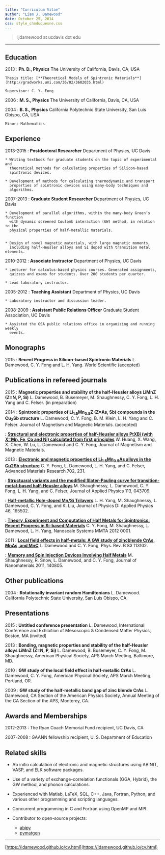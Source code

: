 ```yaml
---
title: "Curriculum Vitae"
author: "Liam J. Damewood"
date: October 25, 2014
css: style_chmduquesne.css
...
```


> ljdamewood at ucdavis dot edu

----

Education
---------

2013
:   **Ph. D., Physics** The University of California, Davis, CA, USA

    Thesis title: [**Theoretical Models of Spintronic Materials**](http://gradworks.umi.com/36/02/3602035.html)
    
    Supervisor: C. Y. Fong

2006
:   **M. S., Physics** The University of California, Davis, CA, USA

2004
:   **B. S., Physics** California Polytechnic State University, San Luis Obispo, CA, USA

    Minor: Mathematics

Experience
----------

2013-2015
:   **Postdoctoral Researcher** Department of Physics, UC Davis

    * Writing textbook for graduate students on the topic of experimental and
      theoretical methods for calculating properties of Silicon-based
      spintronic devices.

    * Development of methods for calculating thermodynamic and transport
      properties of spintronic devices using many-body techniques and
      algorithms.

2007-2013
:   **Graduate Student Researcher** Department of Physics, UC Davis

    * Development of parallel algorithms, within the many-body Green’s function
      with dynamic screened Coulomb interaction (GW) method, in relation to the
      physical properties of half-metallic materials.

  
    * Design of novel magnetic materials, with large magnetic moments,
      including half-Heusler alloys and Si doped with transition metal elements.

2010-2012
:   **Associate Instructor** Department of Physics, UC Davis

    * Lecturer for calculus-based physics courses. Generated assignments,
      quizzes and exams for students. Over 200 students per quarter.

    * Lead laboratory instructor.

2005-2012
:   **Teaching Assistant** Department of Physics, UC Davis

    * Laboratory instructor and discussion leader.

2008-2009
:   **Assistant Public Relations Officer** Graduate Student Association, UC Davis

    * Assisted the GSA public relations office in organizing and running weekly
      events.

Monographs
----------

2015
:   **Recent Progress in Silicon–based Spintronic Materials**
    L. Damewood, C. Y. Fong and L. H. Yang.
    World Scientific
    (accepted)

Publications in refereed journals
---------------------------------

2015
:   **Magnetic properties and stability of the half-Heusler alloys LiMnZ (Z=N, P, Si)**
    L. Damewood, B. Busemeyer, M. Shaughnessy, C. Y. Fong, L. H. Yang and C. Felser.
    (in preparation)

2014
:   **Spintronic properties of Li$_{1.5}$Mn$_{0.5}$Z (Z=As, Sb) compounds in the Cu$_2$Sb structure**
    L. Damewood, C. Y. Fong, B. M. Klein, L. H. Yang and C. Felser.
    Journal of Magnetism and Magnetic Materials.
    (accepted)
    
:   [**Structural and electronic properties of half-Heusler alloys PtXBi (with X=Mn, Fe, Co and Ni) calculated from first principles**](http://www.sciencedirect.com/science/article/pii/S0304885314009792)
    W. Huang, X. Wang, X. Chen, W. Lu, L. Damewood and C. Y. Fong, 
    Journal of Magnetism and Magnetic Materials.

2013
:   [**Electronic and magnetic properties of Li$_{1.5}$Mn$_{0.5}$As alloys in the Cu2Sb structure**](http://www.scientific.net/AMR.702.231)
    C. Y. Fong, L. Damewood, L. H. Yang, and C. Felser, 
    Advanced Materials Research 702, 231.

:   [**Structuaral variants and the modified Slater-Pauling curve for transition-metal-based half-Heusler alloys**](http://jap.aip.org/resource/1/japiau/v113/i4/p043709_s1)
    M. Shaughnessy, L. Damewood, C. Y. Fong, L. H. Yang, and C. Felser, 
    Journal of Applied Physics 113, 043709.

:   [**Half-metallic Hole-doped Mn/Si Trilayers**](http://iopscience.iop.org/0022-3727/46/16/165502)
    L. H. Yang, M. Shaughnessy, L. Damewood, C. Y. Fong, and K. Liu, 
    Journal of Physics D: Applied Physics 46, 165502.

:   [**Theory, Experiment and Computation of Half Metals for Spintronics: Recent Progress in Si-based Materials**](http://www.degruyter.com/view/j/nsmmt.2012.1.issue/nsmmt-2012-0001/nsmmt-2012-0001.xml)
    C. Y. Fong, M. Shaughnessy, L. Damewood, L. H. Yang, 
    Nanoscale Systems MMTA 2012 0001.

2011
:   [**Local field effects in half-metals: A GW study of zincblende CrAs, MnAs, and MnC**](http://link.aps.org/doi/10.1103/PhysRevB.83.113102)
    L. Damewood and C. Y. Fong, 
    Phys. Rev. B 83 113102.

:   [**Memory and Spin Injection Devices Involving Half Metals**](http://www.hindawi.com/journals/jnm/2011/140805/abs/)
    M. Shaughnessy, R. Snow, L. Damewood, and C. Y. Fong, 
    Journal of Nanomaterials 2011, 140805.

Other publications
------------------

2004
:   **Rotationally invariant random Hamiltonians**
    L. Damewood.
    California Polytechnic State University, San Luis Obispo, CA.

Presentations
-------------

2015
:   **Untitled conference presentation**
    L. Damewood, 
    International Conference and Exhibition of Mesoscopic & Condensed Matter Physics, 
    Boston, MA (invited)

2013
:   **Bonding, magnetic properties and stability of the half-Heusler alloys LiMnZ (Z=N, P, Si)**
    L. Damewood, B. Busemeyer, C. Y. Fong, M. Shaughnessy, 
    American Physical Society, APS March Meeting, 
    Baltimore, MD.

2010
:   **GW study of the local field effect in half-metallic CrAs**
    L. Damewood, C. Y. Fong, 
    American Physical Society, APS March Meeting, 
    Portland, OR.

2009
:   **GW study of the half-metallic band gap of zinc blende CrAs**
    L. Damewood, 
    CA Section of the American Physics Society, Annual Meeting of the CA Section of the APS, 
    Monterey, CA.

Awards and Memberships
----------------------

2012-2013
:   The Ryan Coach Memorial Fund recipient, UC Davis, CA

2007-2008
:   GAANN fellowship recipient, U. S. Department of Education

Related skills
--------------

* Ab initio calculation of electronic and magnetic structures using ABINIT,
  VASP, and ELK software packages.
 
* Use of a variety of exchange-correlation functionals (GGA, Hybrid), the GW
  method, and phonon calculations.
 
* Experienced with Matlab, LaTeX, SQL, C++, Java, Fortran, Python, and various
  other programming and scripting languages.
 
* Concurrent programming in C and Fortran using OpenMP and MPI.

* Contributor to open-source projects:
    * [abipy](https://github.com/gmatteo/abipy)
    * [pymatgen](https://github.com/materialsproject/pymatgen)

----
[https://ldamewood.github.io/cv.html](https://ldamewood.github.io/cv.html)
